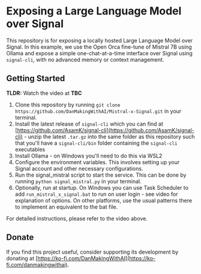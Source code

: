 # Exposing a Large Language Model over Signal

This repository is for exposing a locally hosted Large Language Model over Signal. In this example, we use the Open Orca fine-tune of Mistral 7B using Ollama and expose a simple one-chat-at-a-time interface over Signal using `signal-cli`, with no advanced memory or context management.


## Getting Started

**TLDR:** Watch the video at **TBC**

1. Clone this repository by running `git clone https://github.com/DanMakingWithAI/Mistral-x-Signal.git` in your terminal.
2. Install the latest release of `signal-cli` which you can find at [https://github.com/AsamK/signal-cli](https://github.com/AsamK/signal-cli) - unzip the latest `.tar.gz` into the same folder as this repository such that you'll have a `signal-cli/bin` folder containing the `signal-cli` executables
3. Install Ollama - on Windows you'll need to do this via WSL2
3. Configure the environment variables. This involves setting up your Signal account and other necessary configurations.
4. Run the signal_mistral script to start the service. This can be done by running `python signal_mistral.py` in your terminal.
5. Optionally, run at startup. On Windows you can use Task Scheduler to add `run_mistral_x_signal.bat` to run on user login - see video for explanation of options. On other platforms, use the usual patterns there to implement an equivalent to the bat file.

For detailed instructions, please refer to the video above.


## Donate

If you find this project useful, consider supporting its development by donating at [https://ko-fi.com/DanMakingWithAI](https://ko-fi.com/danmakingwithai).
